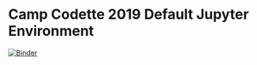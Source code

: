 # Camp Codette 2019 Default Jupyter Environment

[![Binder](https://mybinder.org/badge_logo.svg)](https://mybinder.org/v2/gh/brianlarkins/codette19/master)



